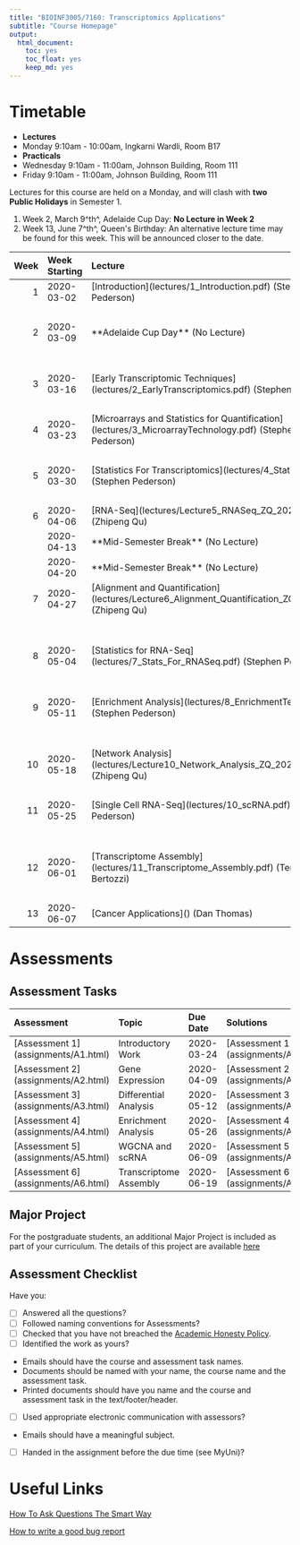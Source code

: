 ```yaml
---
title: "BIOINF3005/7160: Transcriptomics Applications"
subtitle: "Course Homepage"
output: 
  html_document: 
    toc: yes
    toc_float: yes
    keep_md: yes
---
```










# Timetable

- **Lectures**
- Monday 9:10am - 10:00am, Ingkarni Wardli, Room B17
- **Practicals**
- Wednesday 9:10am - 11:00am, Johnson Building, Room 111
- Friday 9:10am - 11:00am, Johnson Building, Room 111

Lectures for this course are held on a Monday, and will clash with **two Public Holidays** in Semester 1.

1. Week 2, March 9^th^, Adelaide Cup Day: **No Lecture in Week 2**
2. Week 13, June 7^th^, Queen's Birthday: An alternative lecture time may be found for this week. This will be announced closer to the date.


<table class="table table-striped table-hover table-condensed table-responsive" style="margin-left: auto; margin-right: auto;">
 <thead>
  <tr>
   <th style="text-align:right;"> Week </th>
   <th style="text-align:left;"> Week Starting </th>
   <th style="text-align:left;"> Lecture </th>
   <th style="text-align:left;"> Practical </th>
  </tr>
 </thead>
<tbody>
  <tr>
   <td style="text-align:right;"> 1 </td>
   <td style="text-align:left;"> 2020-03-02 </td>
   <td style="text-align:left;"> [Introduction](lectures/1_Introduction.pdf) (Stephen Pederson) </td>
   <td style="text-align:left;"> [Introduction to R and `rmarkdown`](practicals/1_IntroR.html) </td>
  </tr>
  <tr>
   <td style="text-align:right;">  </td>
   <td style="text-align:left;">  </td>
   <td style="text-align:left;">  </td>
   <td style="text-align:left;"> [Manipulating Text in R](practicals/1_Using_stringr.html) </td>
  </tr>
  <tr>
   <td style="text-align:right;"> 2 </td>
   <td style="text-align:left;"> 2020-03-09 </td>
   <td style="text-align:left;"> **Adelaide Cup Day** (No Lecture) </td>
   <td style="text-align:left;"> [Using the tidyverse](practicals/2_Tidyverse.html) </td>
  </tr>
  <tr>
   <td style="text-align:right;">  </td>
   <td style="text-align:left;">  </td>
   <td style="text-align:left;">  </td>
   <td style="text-align:left;"> [Plotting Data with the `tidyverse`](practicals/2.2_Tidyverse.html) </td>
  </tr>
  <tr>
   <td style="text-align:right;"> 3 </td>
   <td style="text-align:left;"> 2020-03-16 </td>
   <td style="text-align:left;"> [Early Transcriptomic Techniques](lectures/2_EarlyTranscriptomics.pdf) (Stephen Pederson) </td>
   <td style="text-align:left;"> [Data Types in R](practicals/3.1_DataTypes.html) </td>
  </tr>
  <tr>
   <td style="text-align:right;">  </td>
   <td style="text-align:left;">  </td>
   <td style="text-align:left;">  </td>
   <td style="text-align:left;"> [Additional Visualisation](practicals/3.2_MoreVisualisation.html) </td>
  </tr>
  <tr>
   <td style="text-align:right;"> 4 </td>
   <td style="text-align:left;"> 2020-03-23 </td>
   <td style="text-align:left;"> [Microarrays and Statistics for Quantification](lectures/3_MicroarrayTechnology.pdf) (Stephen Pederson) </td>
   <td style="text-align:left;"> [The Bioconductor Project](practicals/4.1_Bioconductor.html) </td>
  </tr>
  <tr>
   <td style="text-align:right;">  </td>
   <td style="text-align:left;">  </td>
   <td style="text-align:left;">  </td>
   <td style="text-align:left;"> [Genomic Ranges](practicals/4.2_GenomicRanges.html) </td>
  </tr>
  <tr>
   <td style="text-align:right;"> 5 </td>
   <td style="text-align:left;"> 2020-03-30 </td>
   <td style="text-align:left;"> [Statistics For Transcriptomics](lectures/4_Statistics.pdf) (Stephen Pederson) </td>
   <td style="text-align:left;"> [Basic Statistics in R](practicals/5.1_Statistics.html) </td>
  </tr>
  <tr>
   <td style="text-align:right;">  </td>
   <td style="text-align:left;">  </td>
   <td style="text-align:left;">  </td>
   <td style="text-align:left;"> [Differential Expression](practicals/5.2_MoreStatistics.html) </td>
  </tr>
  <tr>
   <td style="text-align:right;"> 6 </td>
   <td style="text-align:left;"> 2020-04-06 </td>
   <td style="text-align:left;"> [RNA-Seq](lectures/Lecture5_RNASeq_ZQ_2020.pdf) (Zhipeng Qu) </td>
   <td style="text-align:left;"> [Using Limma For Differential Expression](practicals/6.1_Limma.html) </td>
  </tr>
  <tr>
   <td style="text-align:right;">  </td>
   <td style="text-align:left;"> 2020-04-13 </td>
   <td style="text-align:left;"> **Mid-Semester Break** (No Lecture) </td>
   <td style="text-align:left;"> []() </td>
  </tr>
  <tr>
   <td style="text-align:right;">  </td>
   <td style="text-align:left;"> 2020-04-20 </td>
   <td style="text-align:left;"> **Mid-Semester Break** (No Lecture) </td>
   <td style="text-align:left;"> []() </td>
  </tr>
  <tr>
   <td style="text-align:right;"> 7 </td>
   <td style="text-align:left;"> 2020-04-27 </td>
   <td style="text-align:left;"> [Alignment and Quantification](lectures/Lecture6_Alignment_Quantification_ZQ_2020.pdf) (Zhipeng Qu) </td>
   <td style="text-align:left;"> [More Complex Designs](practicals/7.1_More_Complex_Designs.html) </td>
  </tr>
  <tr>
   <td style="text-align:right;">  </td>
   <td style="text-align:left;">  </td>
   <td style="text-align:left;">  </td>
   <td style="text-align:left;"> [More Complex Designs (2)](practicals/7.2_More_Complex_Designs2.html) </td>
  </tr>
  <tr>
   <td style="text-align:right;"> 8 </td>
   <td style="text-align:left;"> 2020-05-04 </td>
   <td style="text-align:left;"> [Statistics for RNA-Seq](lectures/7_Stats_For_RNASeq.pdf) (Stephen Pederson) </td>
   <td style="text-align:left;"> [Alignments and Visualisation](practicals/8.1_Alignments.html) </td>
  </tr>
  <tr>
   <td style="text-align:right;">  </td>
   <td style="text-align:left;">  </td>
   <td style="text-align:left;">  </td>
   <td style="text-align:left;"> [Alignments and Visualisation](practicals/8.2_Scripting_Alignments.html) </td>
  </tr>
  <tr>
   <td style="text-align:right;"> 9 </td>
   <td style="text-align:left;"> 2020-05-11 </td>
   <td style="text-align:left;"> [Enrichment Analysis](lectures/8_EnrichmentTesting.pdf) (Stephen Pederson) </td>
   <td style="text-align:left;"> [Differential Expression Using edgeR](practicals/9.1_edgeR.html) </td>
  </tr>
  <tr>
   <td style="text-align:right;">  </td>
   <td style="text-align:left;">  </td>
   <td style="text-align:left;">  </td>
   <td style="text-align:left;"> [Enrichment Strategies](practicals/9.2_EnrichmentAnalysis.html) </td>
  </tr>
  <tr>
   <td style="text-align:right;"> 10 </td>
   <td style="text-align:left;"> 2020-05-18 </td>
   <td style="text-align:left;"> [Network Analysis](lectures/Lecture10_Network_Analysis_ZQ_2020.pdf) (Zhipeng Qu) </td>
   <td style="text-align:left;"> [WGCNA_part1](practicals/10.1_WGCNA_part1.html) </td>
  </tr>
  <tr>
   <td style="text-align:right;">  </td>
   <td style="text-align:left;">  </td>
   <td style="text-align:left;">  </td>
   <td style="text-align:left;"> [WGCNA_part2](practicals/10.2_WGCNA_part2.html) </td>
  </tr>
  <tr>
   <td style="text-align:right;"> 11 </td>
   <td style="text-align:left;"> 2020-05-25 </td>
   <td style="text-align:left;"> [Single Cell RNA-Seq](lectures/10_scRNA.pdf) (Stephen Pederson) </td>
   <td style="text-align:left;"> [scRNA](practicals/11.1_scRNA.html) </td>
  </tr>
  <tr>
   <td style="text-align:right;">  </td>
   <td style="text-align:left;">  </td>
   <td style="text-align:left;">  </td>
   <td style="text-align:left;"> [scRNA](practicals/11.1_scRNA.html#removing_other_low_quality_cells) </td>
  </tr>
  <tr>
   <td style="text-align:right;"> 12 </td>
   <td style="text-align:left;"> 2020-06-01 </td>
   <td style="text-align:left;"> [Transcriptome Assembly](lectures/11_Transcriptome_Assembly.pdf) (Terry Bertozzi) </td>
   <td style="text-align:left;"> [Using StringTie to Define New Transcripts](practicals/12_Stringtie.html) </td>
  </tr>
  <tr>
   <td style="text-align:right;">  </td>
   <td style="text-align:left;">  </td>
   <td style="text-align:left;">  </td>
   <td style="text-align:left;"> [Assignment and Project Questions]() </td>
  </tr>
  <tr>
   <td style="text-align:right;"> 13 </td>
   <td style="text-align:left;"> 2020-06-07 </td>
   <td style="text-align:left;"> [Cancer Applications]() (Dan Thomas) </td>
   <td style="text-align:left;"> []() </td>
  </tr>
</tbody>
</table>



# Assessments




## Assessment Tasks

<table class="table table-striped table-hover table-condensed table-responsive" style="margin-left: auto; margin-right: auto;">
 <thead>
  <tr>
   <th style="text-align:left;"> Assessment </th>
   <th style="text-align:left;"> Topic </th>
   <th style="text-align:left;"> Due Date </th>
   <th style="text-align:left;"> Solutions </th>
  </tr>
 </thead>
<tbody>
  <tr>
   <td style="text-align:left;"> [Assessment 1](assignments/A1.html) </td>
   <td style="text-align:left;"> Introductory Work </td>
   <td style="text-align:left;"> 2020-03-24 </td>
   <td style="text-align:left;"> [Assessment 1 Solutions](assignments/A1_Solutions.html) </td>
  </tr>
  <tr>
   <td style="text-align:left;"> [Assessment 2](assignments/A2.html) </td>
   <td style="text-align:left;"> Gene Expression </td>
   <td style="text-align:left;"> 2020-04-09 </td>
   <td style="text-align:left;"> [Assessment 2 Solutions](assignments/A2_Solutions.html) </td>
  </tr>
  <tr>
   <td style="text-align:left;"> [Assessment 3](assignments/A3.html) </td>
   <td style="text-align:left;"> Differential Analysis </td>
   <td style="text-align:left;"> 2020-05-12 </td>
   <td style="text-align:left;"> [Assessment 3 Solutions](assignments/A3_Solutions.html) </td>
  </tr>
  <tr>
   <td style="text-align:left;"> [Assessment 4](assignments/A4.html) </td>
   <td style="text-align:left;"> Enrichment Analysis </td>
   <td style="text-align:left;"> 2020-05-26 </td>
   <td style="text-align:left;"> [Assessment 4 Solutions](assignments/A4_Solutions.html) </td>
  </tr>
  <tr>
   <td style="text-align:left;"> [Assessment 5](assignments/A5.html) </td>
   <td style="text-align:left;"> WGCNA and scRNA </td>
   <td style="text-align:left;"> 2020-06-09 </td>
   <td style="text-align:left;"> [Assessment 5 Solutions](assignments/A5_Solutions.html) </td>
  </tr>
  <tr>
   <td style="text-align:left;"> [Assessment 6](assignments/A6.html) </td>
   <td style="text-align:left;"> Transcriptome Assembly </td>
   <td style="text-align:left;"> 2020-06-19 </td>
   <td style="text-align:left;"> [Assessment 6 Solutions](assignments/A6_Solutions.html) </td>
  </tr>
</tbody>
</table>

## Major Project

For the postgraduate students, an additional Major Project is included as part of your curriculum.
The details of this project are available [here](assignments/MajorProject.html)

## Assessment Checklist

Have you:

- [ ] Answered all the questions?
- [ ] Followed naming conventions for Assessments?
- [ ] Checked that you have not breached the [Academic Honesty Policy](http://www.adelaide.edu.au/policies/230/).
- [ ] Identified the work as yours?
- Emails should have the course and assessment task names.
- Documents should be named with your name, the course name and the assessment task.
- Printed documents should have you name and the course and assessment task in the text/footer/header.
- [ ] Used appropriate electronic communication with assessors?
- Emails should have a meaningful subject.
- [ ] Handed in the assignment before the due time (see MyUni)?

# Useful Links

[How To Ask Questions The Smart Way](http://www.catb.org/esr/faqs/smart-questions.html)

[How to write a good bug report](https://musescore.org/en/developers-handbook/how-write-good-bug-report-step-step-instructions)

